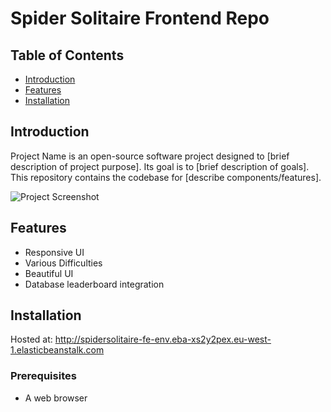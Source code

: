# Spider Solitaire Frontend Repo
## Table of Contents

- [Introduction](#introduction)
- [Features](#features)
- [Installation](#installation)

## Introduction

Project Name is an open-source software project designed to [brief description of project purpose]. Its goal is to [brief description of goals]. This repository contains the codebase for [describe components/features].

![Project Screenshot](![image](https://github.com/Grad-Spider-Solitaire/SpiderSolitaiteFE/assets/159271028/57bb5012-a28f-4b12-8b41-acfea8a43a66)
)

## Features

- Responsive UI
- Various Difficulties
- Beautiful UI
- Database leaderboard integration

## Installation
Hosted at: http://spidersolitaire-fe-env.eba-xs2y2pex.eu-west-1.elasticbeanstalk.com

### Prerequisites

- A web browser
